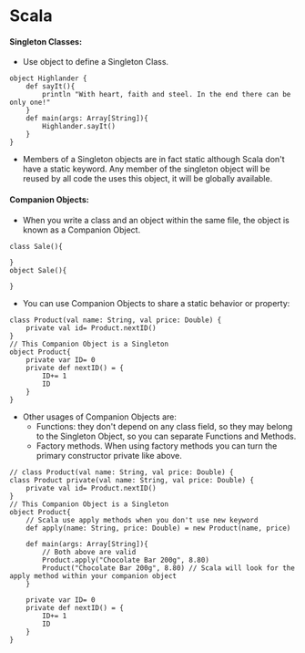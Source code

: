 # Scala

#### Singleton Classes:
- Use object to define a Singleton Class.
```
object Highlander {
    def sayIt(){
        println "With heart, faith and steel. In the end there can be only one!"
    }
    def main(args: Array[String]){
        Highlander.sayIt()
    }
}
```
- Members of a Singleton objects are in fact static although Scala don't have a static keyword. Any member of the singleton object will be reused by all code the uses this object, it will be globally available.


#### Companion Objects:
- When you write a class and an object within the same file, the object is known as a Companion Object.
```
class Sale(){

}
object Sale(){

}
``` 

- You can use Companion Objects to share a static behavior or property:
```
class Product(val name: String, val price: Double) {
    private val id= Product.nextID()
}
// This Companion Object is a Singleton
object Product{
    private var ID= 0
    private def nextID() = {
        ID+= 1
        ID
    }
}
```
- Other usages of Companion Objects are:
    - Functions: they don't depend on any class field, so they may belong to the Singleton Object, so you can separate Functions and Methods.
    - Factory methods. When using factory methods you can turn the primary constructor private like above.
```
// class Product(val name: String, val price: Double) {
class Product private(val name: String, val price: Double) {
    private val id= Product.nextID()
}
// This Companion Object is a Singleton
object Product{
    // Scala use apply methods when you don't use new keyword
    def apply(name: String, price: Double) = new Product(name, price)
    
    def main(args: Array[String]){
        // Both above are valid
        Product.apply("Chocolate Bar 200g", 8.80)
        Product("Chocolate Bar 200g", 8.80) // Scala will look for the apply method within your companion object
    }
    
    private var ID= 0
    private def nextID() = {
        ID+= 1
        ID
    }
}
```